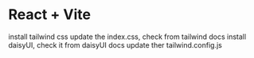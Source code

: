 # React + Vite

install tailwind css
update the index.css,  check from tailwind docs
install daisyUI, check it from daisyUI docs
update ther tailwind.config.js
